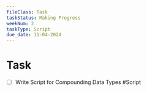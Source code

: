 ```yaml
---
fileClass: Task
taskStatus: Making Progress
weekNum: 2
taskType: Script
due_date: 11-04-2024
---
```


# Task
- [ ] Write Script for Compounding Data Types #Script 


 
